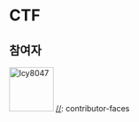 # CTF
## 참여자
[//]: contributor-faces
<a href="https://github.com/lcy8047"><img src="https://avatars.githubusercontent.com/u/35690965?v=4" title="lcy8047" width="80" height="80"></a>
[//]: contributor-faces
